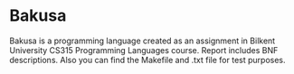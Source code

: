 # Bakusa

Bakusa is a programming language created as an assignment in Bilkent University CS315 Programming Languages course.
Report includes BNF descriptions. Also you can find the Makefile and .txt file for test purposes.
